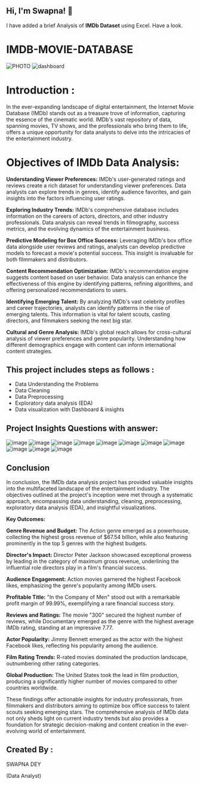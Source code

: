 ## Hi, I'm **Swapna!** 👋
I have added a brief Analysis of **IMDb Dataset** using Excel.
Have a look.
# IMDB-MOVIE-DATABASE
![PHOTO](https://www.insertcart.com/wp-content/uploads/2016/12/logo-IMDB.jpg)
![dashboard](https://github.com/user-attachments/assets/735f65c7-a6f0-4e07-9293-dbeaed01ab57)
# Introduction :
In the ever-expanding landscape of digital entertainment, the Internet Movie Database (IMDb) stands out as a treasure trove of information, capturing the essence of the cinematic world. IMDb's vast repository of data, spanning movies, TV shows, and the professionals who bring them to life, offers a unique opportunity for data analysts to delve into the intricacies of the entertainment industry.
# Objectives of IMDb Data Analysis:

**Understanding Viewer Preferences:** IMDb's user-generated ratings and reviews create a rich dataset for understanding viewer preferences. Data analysts can explore trends in genres, identify audience favorites, and gain insights into the factors influencing user ratings.

**Exploring Industry Trends:** IMDb's comprehensive database includes information on the careers of actors, directors, and other industry professionals. Data analysis can reveal trends in filmography, success metrics, and the evolving dynamics of the entertainment business.

**Predictive Modeling for Box Office Success:** Leveraging IMDb's box office data alongside user reviews and ratings, analysts can develop predictive models to forecast a movie's potential success. This insight is invaluable for both filmmakers and distributors.

**Content Recommendation Optimization:** IMDb's recommendation engine suggests content based on user behavior. Data analysis can enhance the effectiveness of this engine by identifying patterns, refining algorithms, and offering personalized recommendations to users.

**Identifying Emerging Talent:** By analyzing IMDb's vast celebrity profiles and career trajectories, analysts can identify patterns in the rise of emerging talents. This information is vital for talent scouts, casting directors, and filmmakers seeking the next big star.

**Cultural and Genre Analysis:** IMDb's global reach allows for cross-cultural analysis of viewer preferences and genre popularity. Understanding how different demographics engage with content can inform international content strategies.
## This project includes steps as follows :
- Data Understanding the Problems
- Data Cleaning
- Data Preprocessing
- Exploratory data analysis (EDA)
- Data visualization with Dashboard & insights
## Project Insights Questions with answer:
![image](https://github.com/user-attachments/assets/8dd35844-12d8-48a7-8eac-af56b173efb0)
![image](https://github.com/user-attachments/assets/f4976848-38ef-4909-aa2f-3ca735844e9d)
![image](https://github.com/user-attachments/assets/aab3e9ae-9570-4f3d-a75b-74b725b94b21)
![image](https://github.com/user-attachments/assets/a44e5f73-a268-4fd5-a582-6573792c6350)
![image](https://github.com/user-attachments/assets/2416e951-0f4e-41f1-bbba-187cee284637)
![image](https://github.com/user-attachments/assets/189bbc7b-7d0a-4d9c-8d29-8b7ce451dd8c)
![image](https://github.com/user-attachments/assets/739f4531-b79f-40d4-8d7a-c3e15c72d807)
![image](https://github.com/user-attachments/assets/84eb992c-d3c6-4d1b-8486-5497e4b69d10)
![image](https://github.com/user-attachments/assets/b6bc3981-1e6d-48ec-a556-456f9d765c42)
![image](https://github.com/user-attachments/assets/68b84972-02dc-4652-ae9b-31dde5453285)
![image](https://github.com/user-attachments/assets/831f2205-8ea4-4097-bbdd-7b85f05b5d2b)
## Conclusion
In conclusion, the IMDb data analysis project has provided valuable insights into the multifaceted landscape of the entertainment industry. The objectives outlined at the project's inception were met through a systematic approach, encompassing data understanding, cleaning, preprocessing, exploratory data analysis (EDA), and insightful visualizations.

**Key Outcomes:**

**Genre Revenue and Budget:** The Action genre emerged as a powerhouse, collecting the highest gross revenue of $67.54 billion, while also featuring prominently in the top 5 genres with the highest budgets.

**Director's Impact:** Director Peter Jackson showcased exceptional prowess by leading in the category of maximum gross revenue, underlining the influential role directors play in a film's financial success.

**Audience Engagement:** Action movies garnered the highest Facebook likes, emphasizing the genre's popularity among IMDb users.

**Profitable Title:** "In the Company of Men" stood out with a remarkable profit margin of 99.99%, exemplifying a rare financial success story.

**Reviews and Ratings:** The movie "300" secured the highest number of reviews, while Documentary emerged as the genre with the highest average IMDb rating, standing at an impressive 7.77.

**Actor Popularity:** Jimmy Bennett emerged as the actor with the highest Facebook likes, reflecting his popularity among the audience.

**Film Rating Trends:** R-rated movies dominated the production landscape, outnumbering other rating categories.

**Global Production:** The United States took the lead in film production, producing a significantly higher number of movies compared to other countries worldwide.

These findings offer actionable insights for industry professionals, from filmmakers and distributors aiming to optimize box office success to talent scouts seeking emerging stars. The comprehensive analysis of IMDb data not only sheds light on current industry trends but also provides a foundation for strategic decision-making and content creation in the ever-evolving world of entertainment.

## Created By :
SWAPNA DEY

(Data Analyst)
